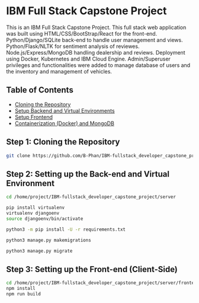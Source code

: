 # IBM Full Stack Capstone Project
This is an IBM Full Stack Capstone Project. This full stack web application was built using HTML/CSS/BootStrap/React for the front-end. Python/Django/SQLite back-end to handle user management and views. Python/Flask/NLTK for sentiment analysis of reviewes. Node.js/Express/MongoDB handling dealership and reviews. Deployment using Docker, Kubernetes and IBM Cloud Engine.
Admin/Superuser privileges and functionalities were added to manage database of users and the inventory and management of vehicles. 

## Table of Contents
- [Cloning the Repository](#cloning-the-repository)
- [Setup Backend and Virtual Environments](#Setup-backend-and-Virtual-Environments)
- [Setup Frontend](#building-frontend-react)
- [Containerization (Docker) and MongoDB](#containerization-docker-and-mongodb)

## Step 1: Cloning the Repository
```bash
git clone https://github.com/B-Phan/IBM-fullstack_developer_capstone_project.git
```

## Step 2: Setting up the Back-end and Virtual Environment
```bash
cd /home/project/IBM-fullstack_developer_capstone_project/server

pip install virtualenv
virtualenv djangoenv
source djangoenv/bin/activate

python3 -m pip install -U -r requirements.txt

python3 manage.py makemigrations

python3 manage.py migrate
```
## Step 3: Setting up the Front-end (Client-Side)
```bash
cd /home/project/IBM-fullstack_developer_capstone_project/server/frontend
npm install
npm run build
```


